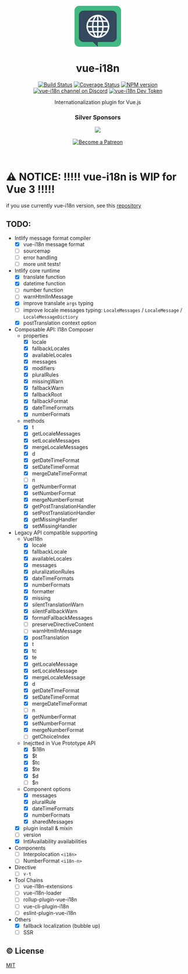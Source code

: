 <p align="center"><img width="128px" height="112px" src="./assets/vue-i18n-logo.png" alt="Vue I18n logo"></p>
<h1 align="center">vue-i18n</h1>
<p align="center">
  <a href="https://circleci.com/gh/kazupon/vue-i18n/tree/dev"><img src="https://circleci.com/gh/kazupon/vue-i18n/tree/dev.svg?style=shield" alt="Build Status"></a>
  <a href="https://codecov.io/gh/kazupon/vue-i18n"><img src="https://codecov.io/gh/kazupon/vue-i18n/branch/dev/graph/badge.svg" alt="Coverage Status"></a>
  <a href="http://badge.fury.io/js/vue-i18n"><img src="https://badge.fury.io/js/vue-i18n.svg" alt="NPM version"></a>
  <a href="https://discord.gg/4yCnk2m"><img src="https://img.shields.io/badge/Discord-join%20chat-738bd7.svg" alt="vue-i18n channel on Discord"></a>
  <a href="https://devtoken.rocks/package/vue-i18n"><img src="https://badge.devtoken.rocks/vue-i18n" alt="vue-i18n Dev Token"></a>
</p>

<p align="center">Internationalization plugin for Vue.js</p>

<h3 align="center">Silver Sponsors</h3>

<p align="center">
  <a href="https://www.codeandweb.com/babeledit?utm_campaign=vue-i18n-2019-01" target="_blank">
    <img src="https://raw.githubusercontent.com/kazupon/vue-i18n/dev/vuepress/.vuepress/public/patrons/babeledit.png">
  </a>
</p>

<p align="center">
  <a href="https://www.patreon.com/kazupon" target="_blank">
    <img src="https://c5.patreon.com/external/logo/become_a_patron_button.png" alt="Become a Patreon">
  </a>
</p>

<br/>

# :warning: NOTICE: !!!!! vue-i18n is WIP for Vue 3 !!!!!

if you use currently vue-i18n version, see this [repository](https://github.com/kazupon/vue-i18n)

## TODO:
- Intlify message format compiler
  - [x] vue-i18n message format
  - [ ] sourcemap
  - [ ] error handling
  - [ ] more unit tests!
- Intlify core runtime
  - [x] translate function
  - [x] datetime function
  - [ ] number function
  - [ ] warnHtmlInMessage
  - [x] improve translate `args` typing
  - [ ] improve locale messages typing: `LocaleMessages` / `LocaleMessage` / `LocaleMessageDictiory`
  - [x] postTranslation context option
- Composable API: I18n Composer
  - properties
    - [x] locale
    - [x] fallbackLocales
    - [x] availableLocales
    - [x] messages
    - [x] modifiers
    - [x] pluralRules
    - [x] missingWarn
    - [x] fallbackWarn
    - [x] fallbackRoot
    - [x] fallbackFormat
    - [x] dateTimeFormats
    - [x] numberFormats
  - methods
    - [x] t
    - [x] getLocaleMessages
    - [x] setLocaleMessages
    - [x] mergeLocaleMessages
    - [x] d
    - [x] getDateTimeFormat
    - [x] setDateTimeFormat
    - [x] mergeDateTimeFormat
    - [ ] n
    - [x] getNumberFormat
    - [x] setNumberFormat
    - [x] mergeNumberFormat
    - [x] getPostTranslationHandler
    - [x] setPostTranslationHandler
    - [x] getMissingHandler
    - [x] setMissingHandler
- Legacy API compatible supporting
  - VueI18n
    - [x] locale
    - [x] fallbackLocale
    - [x] availableLocales
    - [x] messages
    - [x] pluralizationRules
    - [x] dateTimeFormats
    - [x] numberFormats
    - [x] formatter
    - [x] missing
    - [x] silentTranslationWarn
    - [x] silentFallbackWarn
    - [x] formatFallbackMessages
    - [ ] preserveDirectiveContent
    - [ ] warnHtmlInMessage
    - [x] postTranslation
    - [x] t
    - [x] tc
    - [x] te
    - [x] getLocaleMessage
    - [x] setLocaleMessage
    - [x] mergeLocaleMessage
    - [x] d
    - [x] getDateTimeFormat
    - [x] setDateTimeFormat
    - [x] mergeDateTimeFormat
    - [ ] n
    - [x] getNumberFormat
    - [x] setNumberFormat
    - [x] mergeNumberFormat
    - [ ] getChoiceIndex
  - Inejctted in Vue Prototype API
    - [x] $i18n
    - [x] $t
    - [x] $tc
    - [x] $te
    - [x] $d
    - [ ] $n
  - Component options
    - [x] messages
    - [x] pluralRule
    - [x] dateTimeFormats
    - [x] numberFormats
    - [x] sharedMessages
  - [x] plugin install & mixin
  - [ ] version
  - [x] IntlAvailability availabilities
- Components
  - [ ] Interpolocation `<i18n>`
  - [ ] NumberFormat `<i18n-n>`
- Directive
  - [ ] `v-t`
- Tool Chains
  - [ ] vue-i18n-extensions
  - [ ] vue-i18n-loader
  - [ ] rollup-plugin-vue-i18n
  - [ ] vue-cli-plugin-i18n
  - [ ] eslint-plugin-vue-i18n
- Others
  - [x] fallback localization (bubble up)
  - [ ] SSR

## :copyright: License

[MIT](http://opensource.org/licenses/MIT)
